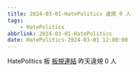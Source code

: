 ```yaml
---
title: 2024-03-01-HatePolitics 違規 0 人
tags:
    - HatePolitics
abbrlink: 2024-03-01-HatePolitics
date: HatePolitics-2024-03-01 12:00:00
---
```

HatePolitics 板 [板規連結](https://www.ptt.cc/bbs/HatePolitics/M.1617115262.A.D60.html)
昨天違規 0 人
